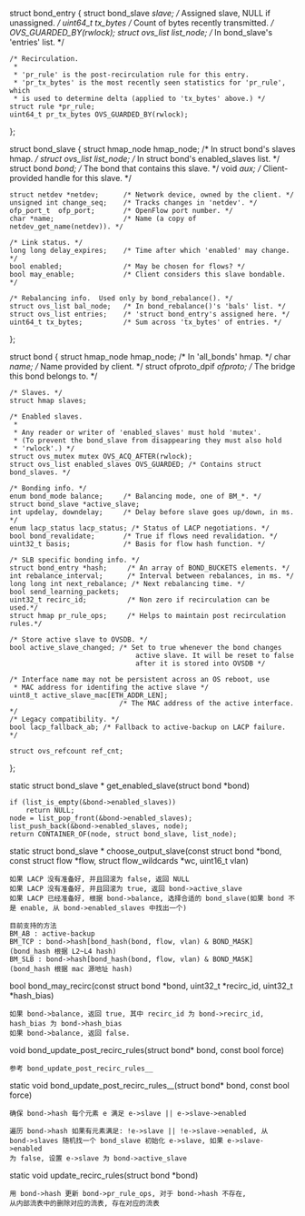 


struct bond_entry {
    struct bond_slave *slave;   /* Assigned slave, NULL if unassigned. */
    uint64_t tx_bytes           /* Count of bytes recently transmitted. */
        OVS_GUARDED_BY(rwlock);
    struct ovs_list list_node;  /* In bond_slave's 'entries' list. */

    /* Recirculation.
     *
     * 'pr_rule' is the post-recirculation rule for this entry.
     * 'pr_tx_bytes' is the most recently seen statistics for 'pr_rule', which
     * is used to determine delta (applied to 'tx_bytes' above.) */
    struct rule *pr_rule;
    uint64_t pr_tx_bytes OVS_GUARDED_BY(rwlock);
};


struct bond_slave {
    struct hmap_node hmap_node; /* In struct bond's slaves hmap. */
    struct ovs_list list_node;  /* In struct bond's enabled_slaves list. */
    struct bond *bond;          /* The bond that contains this slave. */
    void *aux;                  /* Client-provided handle for this slave. */

    struct netdev *netdev;      /* Network device, owned by the client. */
    unsigned int change_seq;    /* Tracks changes in 'netdev'. */
    ofp_port_t  ofp_port;       /* OpenFlow port number. */
    char *name;                 /* Name (a copy of netdev_get_name(netdev)). */

    /* Link status. */
    long long delay_expires;    /* Time after which 'enabled' may change. */
    bool enabled;               /* May be chosen for flows? */
    bool may_enable;            /* Client considers this slave bondable. */

    /* Rebalancing info.  Used only by bond_rebalance(). */
    struct ovs_list bal_node;   /* In bond_rebalance()'s 'bals' list. */
    struct ovs_list entries;    /* 'struct bond_entry's assigned here. */
    uint64_t tx_bytes;          /* Sum across 'tx_bytes' of entries. */
};

struct bond {
    struct hmap_node hmap_node; /* In 'all_bonds' hmap. */
    char *name;                 /* Name provided by client. */
    struct ofproto_dpif *ofproto; /* The bridge this bond belongs to. */

    /* Slaves. */
    struct hmap slaves;

    /* Enabled slaves.
     *
     * Any reader or writer of 'enabled_slaves' must hold 'mutex'.
     * (To prevent the bond_slave from disappearing they must also hold
     * 'rwlock'.) */
    struct ovs_mutex mutex OVS_ACQ_AFTER(rwlock);
    struct ovs_list enabled_slaves OVS_GUARDED; /* Contains struct bond_slaves. */

    /* Bonding info. */
    enum bond_mode balance;     /* Balancing mode, one of BM_*. */
    struct bond_slave *active_slave;
    int updelay, downdelay;     /* Delay before slave goes up/down, in ms. */
    enum lacp_status lacp_status; /* Status of LACP negotiations. */
    bool bond_revalidate;       /* True if flows need revalidation. */
    uint32_t basis;             /* Basis for flow hash function. */

    /* SLB specific bonding info. */
    struct bond_entry *hash;     /* An array of BOND_BUCKETS elements. */
    int rebalance_interval;      /* Interval between rebalances, in ms. */
    long long int next_rebalance; /* Next rebalancing time. */
    bool send_learning_packets;
    uint32_t recirc_id;          /* Non zero if recirculation can be used.*/
    struct hmap pr_rule_ops;     /* Helps to maintain post recirculation rules.*/

    /* Store active slave to OVSDB. */
    bool active_slave_changed; /* Set to true whenever the bond changes
                                   active slave. It will be reset to false
                                   after it is stored into OVSDB */

    /* Interface name may not be persistent across an OS reboot, use
     * MAC address for identifing the active slave */
    uint8_t active_slave_mac[ETH_ADDR_LEN];
                               /* The MAC address of the active interface. */
    /* Legacy compatibility. */
    bool lacp_fallback_ab; /* Fallback to active-backup on LACP failure. */

    struct ovs_refcount ref_cnt;
};

static struct bond_slave * get_enabled_slave(struct bond *bond)

    if (list_is_empty(&bond->enabled_slaves))
        return NULL;
    node = list_pop_front(&bond->enabled_slaves);
    list_push_back(&bond->enabled_slaves, node);
    return CONTAINER_OF(node, struct bond_slave, list_node);

static struct bond_slave * choose_output_slave(const struct bond *bond, const struct flow *flow, struct flow_wildcards *wc, uint16_t vlan)

    如果 LACP 没有准备好, 并且回滚为 false, 返回 NULL
    如果 LACP 没有准备好, 并且回滚为 true, 返回 bond->active_slave
    如果 LACP 已经准备好, 根据 bond->balance, 选择合适的 bond_slave(如果 bond 不是 enable, 从 bond->enabled_slaves 中找出一个)

    目前支持的方法
    BM_AB : active-backup
    BM_TCP : bond->hash[bond_hash(bond, flow, vlan) & BOND_MASK] (bond_hash 根据 L2~L4 hash)
    BM_SLB : bond->hash[bond_hash(bond, flow, vlan) & BOND_MASK] (bond_hash 根据 mac 源地址 hash)


bool bond_may_recirc(const struct bond *bond, uint32_t *recirc_id, uint32_t *hash_bias)

    如果 bond->balance, 返回 true, 其中 recirc_id 为 bond->recirc_id, hash_bias 为 bond->hash_bias
    如果 bond->balance, 返回 false.

void bond_update_post_recirc_rules(struct bond* bond, const bool force)

    参考 bond_update_post_recirc_rules__

static void bond_update_post_recirc_rules__(struct bond* bond, const bool force)

    确保 bond->hash 每个元素 e 满足 e->slave || e->slave->enabled

    遍历 bond->hash 如果有元素满足: !e->slave || !e->slave->enabled, 从
    bond->slaves 随机找一个 bond_slave 初始化 e->slave, 如果 e->slave->enabled
    为 false, 设置 e->slave 为 bond->active_slave

static void update_recirc_rules(struct bond *bond)

    用 bond->hash 更新 bond->pr_rule_ops, 对于 bond->hash 不存在,
    从内部流表中的删除对应的流表, 存在对应的流表
